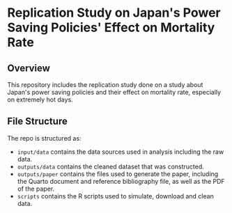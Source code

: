 # Replication Study on Japan's Power Saving Policies' Effect on Mortality Rate

## Overview

This repository includes the replication study done on a study about Japan's power saving policies and their effect on mortality rate, especially on extremely hot days.

## File Structure

The repo is structured as:

-   `input/data` contains the data sources used in analysis including the raw data.
-   `outputs/data` contains the cleaned dataset that was constructed.
-   `outputs/paper` contains the files used to generate the paper, including the Quarto document and reference bibliography file, as well as the PDF of the paper. 
-   `scripts` contains the R scripts used to simulate, download and clean data.